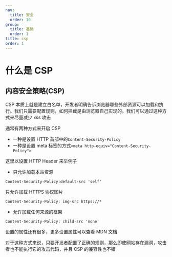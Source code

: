 ```yaml
---
nav:
  title: 安全
  order: 10
group:
  title: 基础
  order: 1
title: csp
order: 1
---
```


# 什么是 CSP

## 内容安全策略(CSP)

CSP 本质上就是建立白名单，开发者明确告诉浏览器哪些外部资源可以加载和执行。我们只需要配置规则，如何拦截是由浏览器自己实现的。我们可以通过这种方式来尽量减少 xss 攻击

通常有两种方式来开启 CSP

- 一种是设置 HTTP 首部中的`Content-Security-Policy`
- 一种是设置 meta 标签的方式`<meta http-equiv="Content-Security-Policy">`

这里以设置 HTTP Header 来举例子

- 只允许加载本站资源

```
Content-Security-Policy:default-src 'self'
```

只允许加载 HTTPS 协议图片

```
Content-Security-Policy: img-src https://*
```

- 允许加载任何来源的框架

```
Content-Security-Policy: child-src 'none'
```

设置的属性还有很多，更多设置属性可以查看 MDN 文档

对于这种方式来说，只要开发者配置了正确的规则，那么即使网站存在漏洞，攻击者也不能执行它的攻击代码，并且 CSP 的兼容性也不错
